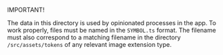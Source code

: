 IMPORTANT!

The data in this directory is used by opinionated processes in the app. To work properly, files must be named in the `SYMBOL.ts` format. The filename must also correspond to a matching filename in the directory `/src/assets/tokens` of any relevant image extension type.
